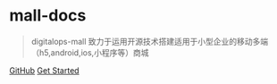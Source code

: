# mall-docs


> digitalops-mall 致力于运用开源技术搭建适用于小型企业的移动多端（h5,android,ios,小程序等）商城

[GitHub](https://github.com/digitalops-mall/mall-docs)
[Get Started](README.md)